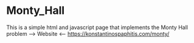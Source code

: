 # Monty_Hall
This is a simple html and javascript page that implements the Monty Hall problem
--> Website <--
https://konstantinospaphitis.com/monty/
